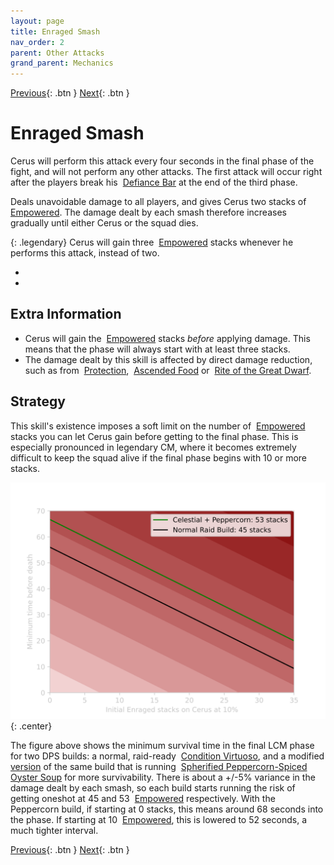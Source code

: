 ```yaml
---
layout: page
title: Enraged Smash
nav_order: 2
parent: Other Attacks
grand_parent: Mechanics
---
```


[Previous](petrify.html){: .btn } [Next](../../unit/overview.html){: .btn }

# Enraged Smash

Cerus will perform this attack every four seconds in the final phase of the fight, and will not perform any other attacks. The first attack will occur right after the players break his <img class="inline defiance"> [Defiance Bar](https://wiki.guildwars2.com/wiki/Defiance_bar) at the end of the third phase.

Deals unavoidable damage to all players, and gives Cerus two stacks of <img class="inline empowered"> [Empowered]. The damage dealt by each smash therefore increases gradually until either Cerus or the squad dies.

{: .legendary}
Cerus will gain three <img class="inline empowered"> [Empowered] stacks whenever he performs this attack, instead of two.

<div>
  <ul class="mechtable">
    <li class="table-header">
      <img class="table-img distort">
      <img class="table-img glint_h">
      <img class="table-img feedback">
      <img class="table-img dodge">
      <img class="table-img jump">
      <img class="table-img protection">
      <img class="table-img block">
      <img class="table-img barrier">
    </li>
    <li class="table-row">
      <img class="table-img notok">
      <img class="table-img ok">
      <img class="table-img notok">
      <img class="table-img notok">
      <img class="table-img notok">
      <img class="table-img ok">
      <img class="table-img notok">
      <img class="table-img ok">
    </li>
  </ul>
</div>

## Extra Information

- Cerus will gain the <img class="inline empowered"> [Empowered] stacks _before_ applying damage. This means that the phase will always start with at least three stacks.
- The damage dealt by this skill is affected by direct damage reduction, such as from <img class="inline protection"> [Protection](https://wiki.guildwars2.com/wiki/Protection), <img class="inline peppercorn"> [Ascended Food](https://wiki.guildwars2.com/wiki/Spherified_Peppercorn-Spiced_Oyster_Soup) or <img class="inline dwarf"> [Rite of the Great Dwarf](https://wiki.guildwars2.com/wiki/Rite_of_the_Great_Dwarf).

## Strategy

This skill's existence imposes a soft limit on the number of <img class="inline empowered"> [Empowered] stacks you can let Cerus gain before getting to the final phase. This is especially pronounced in legendary CM, where it becomes extremely difficult to keep the squad alive if the final phase begins with 10 or more stacks.

![Enraged Smash Damage](../../images/mechanics/smash.svg)
{: .center}

The figure above shows the minimum survival time in the final LCM phase for two DPS builds: a normal, raid-ready <img class="inline virtuoso"> [Condition Virtuoso](https://snowcrows.com/builds/raids/mesmer/condition-virtuoso), and a modified [version](http://en.gw2skills.net/editor/?PiwAgy3lVwQYKsEmLW6WdxdA-DyQY/o9oLrEaJzxoQaFvA89CIIBx2/tQ/DGUB-e) of the same build that is running <img class="inline peppercorn"> [Spherified Peppercorn-Spiced Oyster Soup](https://wiki.guildwars2.com/wiki/Spherified_Peppercorn-Spiced_Oyster_Soup) for more survivability. There is about a +/-5% variance in the damage dealt by each smash, so each build starts running the risk of getting oneshot at 45 and 53 <img class="inline empowered"> [Empowered] respectively. With the Peppercorn build, if starting at 0 stacks, this means around 68 seconds into the phase. If starting at 10 <img class="inline empowered"> [Empowered], this is lowered to 52 seconds, a much tighter interval.

[Previous](petrify.html){: .btn } [Next](../../unit/overview.html){: .btn }

[Empowered]: https://wiki.guildwars2.com/wiki/Empowered_(Cerus)